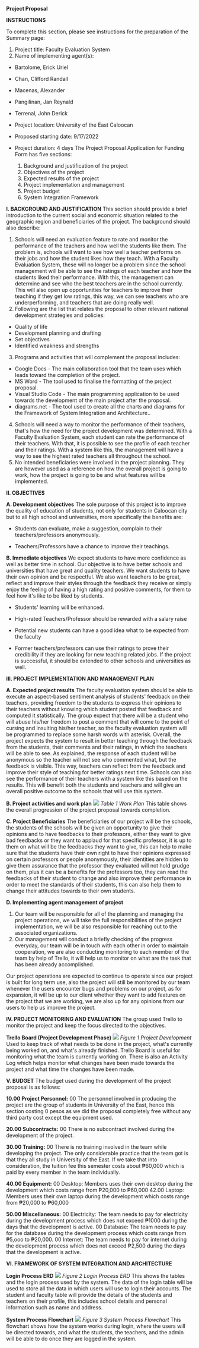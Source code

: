 **Project Proposal**

**INSTRUCTIONS**

To complete this section, please see instructions for the preparation of the Summary page:

1. Project title: Faculty Evaluation System
2. Name of implementing agent(s):

  - Bartolome, Erick Uriel
  - Chan, Clifford Randall
  - Macenas, Alexander
  - Pangilinan, Jan Reynald
  - Terrenal, John Derick
- Project location: University of the East Caloocan
- Proposed starting date: 9/17/2022
- Project duration: 4 days
The Project Proposal Application for Funding Form has five sections:

  1. Background and justification of the project
  2. Objectives of the project
  3. Expected results of the project
  4. Project implementation and management
  5. Project budget
  6. System Integration Framework


**I. BACKGROUND AND JUSTIFICATION**
This section should provide a brief introduction to the current social and economic situation related to the geographic region and beneficiaries of the project. The background should also describe:

1. Schools will need an evaluation feature to rate and monitor the performance of the teachers and how well the students like them. The problem is, schools will want to see how well a teacher performs on their jobs and how the student likes how they teach. With a Faculty Evaluation System, these will no longer be a problem since the school management will be able to see the ratings of each teacher and how the students liked their performance. With this, the management can determine and see who the best teachers are in the school currently. This will also open up opportunities for teachers to improve their teaching if they get low ratings, this way, we can see teachers who are underperforming, and teachers that are doing really well.
2. Following are the list that relates the proposal to other relevant national development strategies and policies:
  - Quality of life
  - Development planning and drafting
  - Set objectives
  - Identified weakness and strengths
3. Programs and activities that will complement the proposal includes:
  - Google Docs - The main collaboration tool that the team uses which leads toward the completion of the project.
  - MS Word - The tool used to finalise the formatting of the project proposal.
  - Visual Studio Code - The main programming application to be used towards the development of the main project after the proposal.
  - diagrams.net - The tool used to create all the charts and diagrams for the Framework of System Integration and Architecture..
4. Schools will need a way to monitor the performance of their teachers, that's how the need for the project development was determined. With a Faculty Evaluation System, each student can rate the performance of their teachers. With that, it is possible to see the profile of each teacher and their ratings. With a system like this, the management will have a way to see the highest rated teachers all throughout the school.
5. No intended beneficiaries were involved in the project planning. They are however used as a reference on how the overall project is going to work, how the project is going to be and what features will be implemented.

**II. OBJECTIVES**

**A. Development objectives**
The sole purpose of this project is to improve the quality of education of students, not only for students in Caloocan city but to all high school and universities, more specifically the benefits are:
- Students can evaluate, make a suggestion, complain to their teachers/professors anonymously.

- Teachers/Professors have a chance to improve their teachings.

**B. Immediate objectives**
We expect students to have more confidence as well as better time in school. Our objective is to have better schools and universities that have great and quality teachers. We want students to have their own opinion and be respectful. We also want teachers to be great, reflect and improve their styles through the feedback they receive or simply enjoy the feeling of having a high rating and positive comments, for them to feel how it's like to be liked by students.
- Students' learning will be enhanced.
- High-rated Teachers/Professor should be rewarded with a salary raise

- Potential new students can have a good idea what to be expected from the faculty

- Former teachers/professors can use their ratings to prove their credibility if they are looking for new teaching related jobs.
 If the project is successful, it should be extended to other schools and universities as well.

**III. PROJECT IMPLEMENTATION AND MANAGEMENT PLAN**

**A. Expected project results**
The faculty evaluation system should be able to execute an aspect-based sentiment analysis of students' feedback on their teachers, providing freedom to the students to express their opinions to their teachers without knowing which student posted that feedback and computed it statistically. The group expect that there will be a student who will abuse his/her freedom to post a comment that will come to the point of cursing and insulting his/her teacher, so the faculty evaluation system will be programmed to replace some harsh words with asterisk.
Overall, the project expects the system to result in better teaching through the feedback from the students, their comments and their ratings, in which the teachers will be able to see. As explained, the response of each student will be anonymous so the teacher will not see who commented what, but the feedback is visible. This way, teachers can reflect from the feedback and improve their style of teaching for better ratings next time. Schools can also see the performance of their teachers with a system like this based on the results. This will benefit both the students and teachers and will give an overall positive outcome to the schools that will use this system.

**B. Project activities and work plan**
 ![](RackMultipart20221123-1-fsbi48_html_b8a275325a68c5cd.png)
 _Table 1 Work Plan_
 This table shows the overall progression of the project proposal towards completion.

**C. Project Beneficiaries**
The beneficiaries of our project will be the schools, the students of the schools will be given an opportunity to give their opinions and to have feedbacks to their professors, either they want to give bad feedbacks or they want to applaud for that specific professor, it is up to them on what will be the feedbacks they want to give, this can help to make sure that the students have their own right to have their opinions expressed on certain professors or people anonymously, their identities are hidden to give them assurance that the professor they evaluated will not hold grudge on them, plus it can be a benefits for the professors too, they can read the feedbacks of their student to change and also improve their performance in order to meet the standards of their students, this can also help them to change their attitudes towards to their own students.

**D. Implementing agent management of project**

1. Our team will be responsible for all of the planning and managing the project operations, we will take the full responsibilities of the project implementation, we will be also responsible for reaching out to the associated organizations.
2. Our management will conduct a briefly checking of the progress everyday, our team will be in touch with each other in order to maintain cooperation, we are also conducting monitoring to each member of the team by help of Trello, it will help us to monitor on what are the task that has been already accomplished.

Our project operations are expected to continue to operate since our project is built for long term use, also the project will still be monitored by our team whenever the users encounter bugs and problems on our project, as for expansion, it will be up to our client whether they want to add features on the project that we are working, we are also up for any opinions from our users to help us improve the project.

**IV. PROJECT MONITORING AND EVALUATION**
The group used Trello to monitor the project and keep the focus directed to the objectives.

**Trello Board (Project Development Phase)**
![](RackMultipart20221123-1-fsbi48_html_2062af4b515f308c.png)
_Figure 1 Project Development_
Used to keep track of what needs to be done in the project, what's currently being worked on, and what's already finished. Trello Board is useful for monitoring what the team is currently working on. There is also an Activity Log which helps monitor what changes have been made towards the project and what time the changes have been made.

**V. BUDGET**
The budget used during the development of the project proposal is as follows:

**10.00 Project Personnel:**
00 The personnel involved in producing the project are the group of students in University of the East, hence this section costing 0 pesos as we did the proposal completely free without any third party cost except the equipment used.

**20.00 Subcontracts:**
00 There is no subcontract involved during the development of the project.

**30.00 Training:**
00 There is no training involved in the team while developing the project. The only considerable practice that the team got is that they all study in University of the East. If we take that into consideration, the tuition fee this semester costs about ₱60,000 which is paid by every member in the team individually.

**40.00 Equipment:**
00 Desktop: Members uses their own desktop during the development which costs range from ₱20,000 to ₱60,000
42.00 Laptop: Members uses their own laptop during the development which costs range from ₱20,000 to ₱60,000

**50.00 Miscellaneous:**
00 Electricity: The team needs to pay for electricity during the development process which does not exceed ₱1000 during the days that the development is active.
00 Database: The team needs to pay for the database during the development process which costs range from ₱5,ooo to ₱20,000.
00 Internet: The team needs to pay for internet during the development process which does not exceed ₱2,500 during the days that the development is active.

**VI. FRAMEWORK OF SYSTEM INTEGRATION AND ARCHITECTURE**

**Login Process ERD**
![](RackMultipart20221123-1-fsbi48_html_692bc5251668a9a3.png)
_Figure 2 Login Process ERD_
This shows the tables and the login process used by the system. The data of the login table will be used to store all the data in which users will use to login their accounts. The student and faculty table will provide the details of the students and teachers on their profile, this includes school details and personal information such as name and address.

**System Process Flowchart**
![](RackMultipart20221123-1-fsbi48_html_ee73bad0f8039d36.png)
_Figure 3 System Process Flowchart_
This flowchart shows how the system works during login, where the users will be directed towards, and what the students, the teachers, and the admin will be able to do once they are logged in the system.